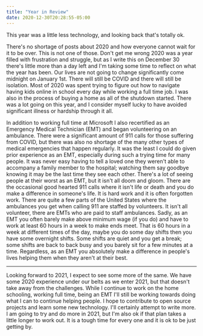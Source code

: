```yaml
---
title: "Year in Review"
date: 2020-12-30T20:28:55-05:00
---
```


This year was a little less technology, and looking back that's totally ok.

<!--more-->

There's no shortage of posts about 2020 and how everyone cannot wait for it to be over. This is not one of those. Don't get me wrong 2020 was a year filled with frustration and struggle, but as I write this on December 30 there's little more than a day left and I'm taking some time to reflect on what the year has been. Our lives are not going to change significantly come midnight on January 1st. There will still be COVID and there will still be isolation. Most of 2020 was spent trying to figure out how to navigate having kids online in school every day while working a full time job. I was also in the process of buying a home as all of the shutdown started. There was a lot going on this year, and I consider myself lucky to have avoided significant illness or hardship through it all.

In addition to working full time at Microsoft I also recertified as an Emergency Medical Technician (EMT) and began volunteering on an ambulance. There were a significant amount of 911 calls for those suffering from COVID, but there was also no shortage of the many other types of medical emergencies that happen regularly. It was the least I could do given prior experience as an EMT, especially during such a trying time for many people. It was never easy having to tell a loved one they weren't able to accompany a family member to the hospital; watching them say goodbye knowing it may be the last time they see each other. There's a lot of seeing people at their worst as an EMT, but it isn't all doom and gloom. There are the occasional good hearted 911 calls where it isn't life or death and you do make a difference in someone's life. It is hard work and it is often forgotten work. There are quite a few parts of the United States where the ambulances you get when calling 911 are staffed by volunteers. It isn't all volunteer, there are EMTs who are paid to staff ambulances. Sadly, as an EMT you often barely make above minimum wage (if you do) and have to work at least 60 hours in a week to make ends meet. That is 60 hours in a week at different times of the day, maybe you do some day shifts then you have some overnight shifts. Some shifts are quiet and you get a break; some shifts are back to back busy and you barely sit for a few minutes at a time. Regardless, as an EMT you absolutely make a difference in people's lives helping them when they aren't at their best.

---

Looking forward to 2021, I expect to see some more of the same. We have some 2020 experience under our belts as we enter 2021, but that doesn't take away from the challenges. While I continue to work on the home schooling, working full time, being an EMT I'll still be working towards doing what I can to continue helping people. I hope to contribute to open source projects and learn some new technology. I'll certainly attempt to write more. I am going to try and do more in 2021, but I'm also ok if that plan takes a little longer to work out. It is a tough time for every one and it is ok to be just getting by.
